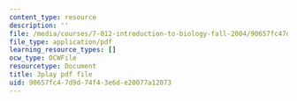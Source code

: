 ```yaml
---
content_type: resource
description: ''
file: /media/courses/7-012-introduction-to-biology-fall-2004/90657fc47d9d74f43e6de20077a12073_blBcCjIY7Sg.pdf
file_type: application/pdf
learning_resource_types: []
ocw_type: OCWFile
resourcetype: Document
title: 3play pdf file
uid: 90657fc4-7d9d-74f4-3e6d-e20077a12073
---
```

